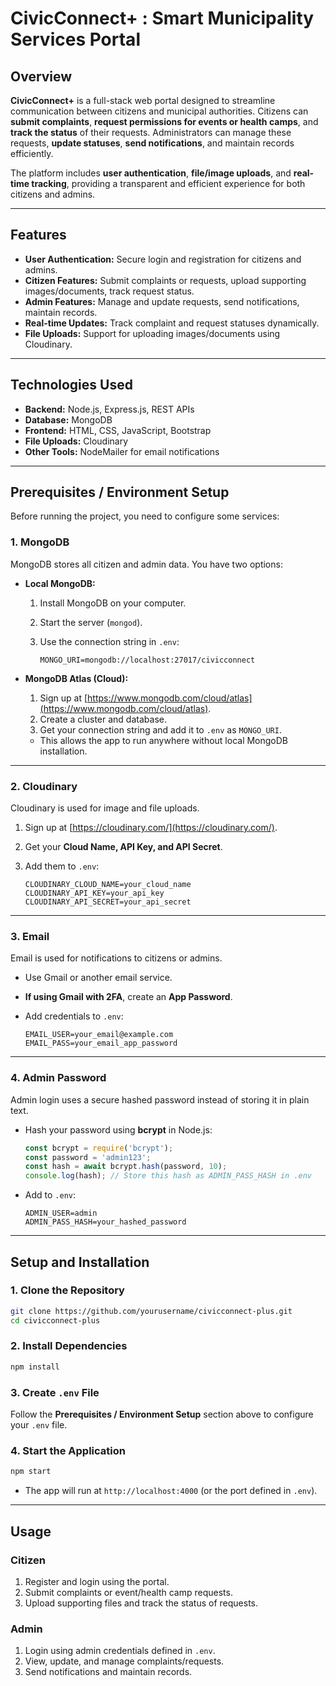 
# CivicConnect+ : Smart Municipality Services Portal

## Overview

**CivicConnect+** is a full-stack web portal designed to streamline communication between citizens and municipal authorities. Citizens can **submit complaints**, **request permissions for events or health camps**, and **track the status** of their requests. Administrators can manage these requests, **update statuses**, **send notifications**, and maintain records efficiently.

The platform includes **user authentication**, **file/image uploads**, and **real-time tracking**, providing a transparent and efficient experience for both citizens and admins.

---

## Features

* **User Authentication:** Secure login and registration for citizens and admins.
* **Citizen Features:** Submit complaints or requests, upload supporting images/documents, track request status.
* **Admin Features:** Manage and update requests, send notifications, maintain records.
* **Real-time Updates:** Track complaint and request statuses dynamically.
* **File Uploads:** Support for uploading images/documents using Cloudinary.

---

## Technologies Used

* **Backend:** Node.js, Express.js, REST APIs
* **Database:** MongoDB
* **Frontend:** HTML, CSS, JavaScript, Bootstrap
* **File Uploads:** Cloudinary
* **Other Tools:** NodeMailer for email notifications

---

## Prerequisites / Environment Setup

Before running the project, you need to configure some services:

### 1. MongoDB

MongoDB stores all citizen and admin data. You have two options:

* **Local MongoDB:**

  1. Install MongoDB on your computer.
  2. Start the server (`mongod`).
  3. Use the connection string in `.env`:

     ```
     MONGO_URI=mongodb://localhost:27017/civicconnect
     ```

* **MongoDB Atlas (Cloud):**

  1. Sign up at [https://www.mongodb.com/cloud/atlas](https://www.mongodb.com/cloud/atlas).
  2. Create a cluster and database.
  3. Get your connection string and add it to `.env` as `MONGO_URI`.

  * This allows the app to run anywhere without local MongoDB installation.

---

### 2. Cloudinary

Cloudinary is used for image and file uploads.

1. Sign up at [https://cloudinary.com/](https://cloudinary.com/).
2. Get your **Cloud Name, API Key, and API Secret**.
3. Add them to `.env`:

   ```
   CLOUDINARY_CLOUD_NAME=your_cloud_name
   CLOUDINARY_API_KEY=your_api_key
   CLOUDINARY_API_SECRET=your_api_secret
   ```

---

### 3. Email

Email is used for notifications to citizens or admins.

* Use Gmail or another email service.
* **If using Gmail with 2FA**, create an **App Password**.
* Add credentials to `.env`:

  ```
  EMAIL_USER=your_email@example.com
  EMAIL_PASS=your_email_app_password
  ```

---

### 4. Admin Password

Admin login uses a secure hashed password instead of storing it in plain text.

* Hash your password using **bcrypt** in Node.js:

  ```javascript
  const bcrypt = require('bcrypt');
  const password = 'admin123';
  const hash = await bcrypt.hash(password, 10);
  console.log(hash); // Store this hash as ADMIN_PASS_HASH in .env
  ```
* Add to `.env`:

  ```
  ADMIN_USER=admin
  ADMIN_PASS_HASH=your_hashed_password
  ```

---

## Setup and Installation

### 1. Clone the Repository

```bash
git clone https://github.com/yourusername/civicconnect-plus.git
cd civicconnect-plus
```

### 2. Install Dependencies

```bash
npm install
```

### 3. Create `.env` File

Follow the **Prerequisites / Environment Setup** section above to configure your `.env` file.

### 4. Start the Application

```bash
npm start
```

* The app will run at `http://localhost:4000` (or the port defined in `.env`).

---

## Usage

### Citizen

1. Register and login using the portal.
2. Submit complaints or event/health camp requests.
3. Upload supporting files and track the status of requests.

### Admin

1. Login using admin credentials defined in `.env`.
2. View, update, and manage complaints/requests.
3. Send notifications and maintain records.

